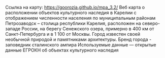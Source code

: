 Ссылка на карту: https://goorozia.github.io/mpa_3.2/
Веб карта о расположении объектов культурного наследия в Карелии с отображением численности населения по муниципальным районам
Петрозаводск – столица республики Карелия, расположен на северо-западе России, на берегу Сенежского озера, примерно в 400 км от Санкт-Петербурга и в 1 100 от Москвы. Город известен своей необычной природой и памятниками архитектуры. Бренд города - заповедник сталинского ампира
Используемые данные — открытые данные ЕГРОКН об объектах культурного наследия
 
